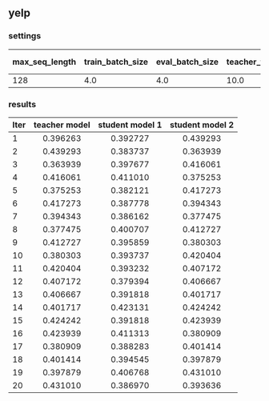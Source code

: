 ## yelp

### settings
| max_seq_length | train_batch_size | eval_batch_size | teacher_train_epochs |student_train_epochs|top_k|Recurrent Iter|
|:---------------|:-----------------|:----------------|:---------------------|:--------------------|:----|:-----|
|128             |4.0               |4.0              |10.0                  |3.0                  |**500**|5|

### results
|    Iter   |  teacher model  | student model 1 |  student model 2|
|  :--------| :------:        | :------:        | :------:        |
|  1        | 0.396263        | 0.392727        | 0.439293        |
|  2        | 0.439293        | 0.383737        | 0.363939        |
|  3        | 0.363939        | 0.397677        | 0.416061        |
|  4        | 0.416061        | 0.411010        | 0.375253        |
|  5        | 0.375253        | 0.382121        | 0.417273        | 
|  6        | 0.417273        | 0.387778        | 0.394343        |
|  7        | 0.394343        | 0.386162        | 0.377475        |
|  8        | 0.377475        | 0.400707        | 0.412727        |
|  9        | 0.412727        | 0.395859        | 0.380303        |
|  10       | 0.380303        | 0.393737        | 0.420404        | 
|  11       | 0.420404        | 0.393232        | 0.407172        |
|  12       | 0.407172        | 0.379394        | 0.406667        |
|  13       | 0.406667        | 0.391818        | 0.401717        |
|  14       | 0.401717        | 0.423131        | 0.424242        |
|  15       | 0.424242        | 0.391818        | 0.423939        | 
|  16       | 0.423939        | 0.411313        | 0.380909        |
|  17       | 0.380909        | 0.388283        | 0.401414        |
|  18       | 0.401414        | 0.394545        | 0.397879        |
|  19       | 0.397879        | 0.406768        | 0.431010        |
|  20       | 0.431010        | 0.386970        | 0.393636        | 